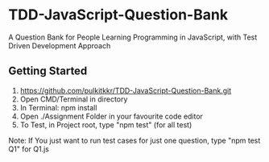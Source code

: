 # TDD-JavaScript-Question-Bank
A Question Bank for People Learning Programming in JavaScript, with Test Driven Development Approach

## Getting Started
1) https://github.com/pulkitkkr/TDD-JavaScript-Question-Bank.git
2) Open CMD/Terminal in directory
3) In Terminal: npm install
4) Open ./Assignment Folder in your favourite code editor
5) To Test, in Project root, type "npm test" (for all test)

Note: If You just want to run test cases for just one question, type "npm test Q1" for Q1.js
